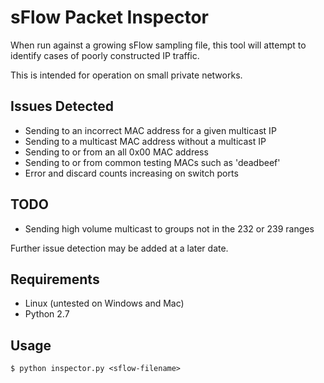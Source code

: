 # sFlow Packet Inspector

When run against a growing sFlow sampling file, this tool will attempt to identify cases of poorly constructed IP traffic.

This is intended for operation on small private networks.

## Issues Detected

*   Sending to an incorrect MAC address for a given multicast IP
*   Sending to a multicast MAC address without a multicast IP
*   Sending to or from an all 0x00 MAC address
*   Sending to or from common testing MACs such as 'deadbeef'
*   Error and discard counts increasing on switch ports

## TODO

*   Sending high volume multicast to groups not in the 232 or 239 ranges

Further issue detection may be added at a later date.

## Requirements

*   Linux (untested on Windows and Mac)
*   Python 2.7

## Usage

```shell
$ python inspector.py <sflow-filename>
```
